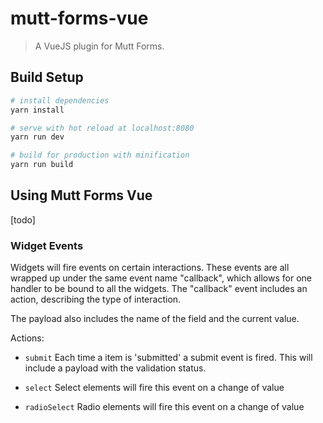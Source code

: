 # mutt-forms-vue

> A VueJS plugin for Mutt Forms.

## Build Setup

``` bash
# install dependencies
yarn install

# serve with hot reload at localhost:8080
yarn run dev

# build for production with minification
yarn run build
```

## Using Mutt Forms Vue

[todo]

### Widget Events

Widgets will fire events on certain interactions. These events are all wrapped
up under the same event name "callback", which allows for one handler to be
bound to all the widgets. The "callback" event includes an action, describing
the type of interaction.

The payload also includes the name of the field and the current value.

Actions:

- `submit` Each time a item is 'submitted' a submit event is fired. This will
    include a payload with the validation status.

- `select` Select elements will fire this event on a change of value

- `radioSelect` Radio elements will fire this event on a change of value
